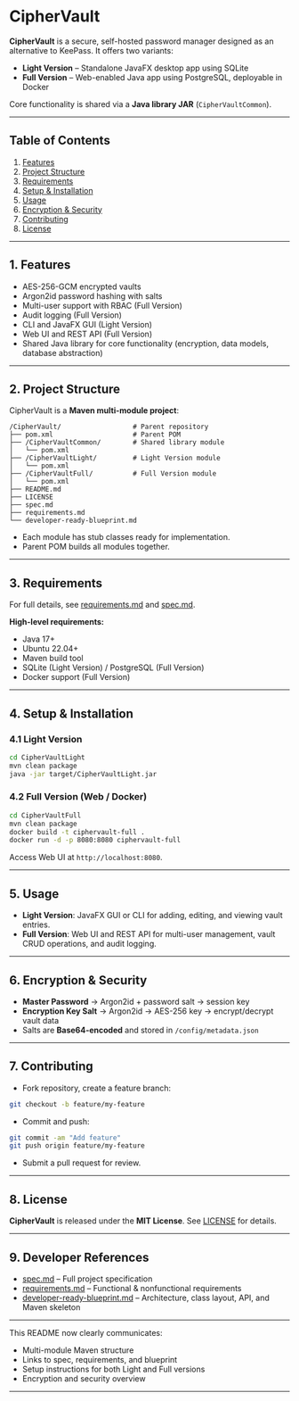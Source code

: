 # CipherVault

**CipherVault** is a secure, self-hosted password manager designed as an alternative to KeePass. It offers two variants:

* **Light Version** – Standalone JavaFX desktop app using SQLite
* **Full Version** – Web-enabled Java app using PostgreSQL, deployable in Docker

Core functionality is shared via a **Java library JAR** (`CipherVaultCommon`).

---

## Table of Contents

1. [Features](#1-features)
2. [Project Structure](#2-project-structure)
3. [Requirements](#3-requirements)
4. [Setup & Installation](#4-setup--installation)
5. [Usage](#5-usage)
6. [Encryption & Security](#6-encryption--security)
7. [Contributing](#7-contributing)
8. [License](#8-license)

---

## 1. Features

* AES-256-GCM encrypted vaults
* Argon2id password hashing with salts
* Multi-user support with RBAC (Full Version)
* Audit logging (Full Version)
* CLI and JavaFX GUI (Light Version)
* Web UI and REST API (Full Version)
* Shared Java library for core functionality (encryption, data models, database abstraction)

---

## 2. Project Structure

CipherVault is a **Maven multi-module project**:

```
/CipherVault/                  # Parent repository
├── pom.xml                    # Parent POM
├── /CipherVaultCommon/        # Shared library module
│   └── pom.xml
├── /CipherVaultLight/         # Light Version module
│   └── pom.xml
├── /CipherVaultFull/          # Full Version module
│   └── pom.xml
├── README.md
├── LICENSE
├── spec.md
├── requirements.md
└── developer-ready-blueprint.md
```

* Each module has stub classes ready for implementation.
* Parent POM builds all modules together.

---

## 3. Requirements

For full details, see [requirements.md](requirements.md) and [spec.md](spec.md).

**High-level requirements:**

* Java 17+
* Ubuntu 22.04+
* Maven build tool
* SQLite (Light Version) / PostgreSQL (Full Version)
* Docker support (Full Version)

---

## 4. Setup & Installation

### 4.1 Light Version

```bash
cd CipherVaultLight
mvn clean package
java -jar target/CipherVaultLight.jar
```

### 4.2 Full Version (Web / Docker)

```bash
cd CipherVaultFull
mvn clean package
docker build -t ciphervault-full .
docker run -d -p 8080:8080 ciphervault-full
```

Access Web UI at `http://localhost:8080`.

---

## 5. Usage

* **Light Version**: JavaFX GUI or CLI for adding, editing, and viewing vault entries.
* **Full Version**: Web UI and REST API for multi-user management, vault CRUD operations, and audit logging.

---

## 6. Encryption & Security

* **Master Password** → Argon2id + password salt → session key
* **Encryption Key Salt** → Argon2id → AES-256 key → encrypt/decrypt vault data
* Salts are **Base64-encoded** and stored in `/config/metadata.json`

---

## 7. Contributing

* Fork repository, create a feature branch:

```bash
git checkout -b feature/my-feature
```

* Commit and push:

```bash
git commit -am "Add feature"
git push origin feature/my-feature
```

* Submit a pull request for review.

---

## 8. License

**CipherVault** is released under the **MIT License**. See [LICENSE](LICENSE) for details.

---

## 9. Developer References

* [spec.md](spec.md) – Full project specification
* [requirements.md](requirements.md) – Functional & nonfunctional requirements
* [developer-ready-blueprint.md](developer-ready-blueprint.md) – Architecture, class layout, API, and Maven skeleton

---

This README now clearly communicates:

* Multi-module Maven structure
* Links to spec, requirements, and blueprint
* Setup instructions for both Light and Full versions
* Encryption and security overview

---



